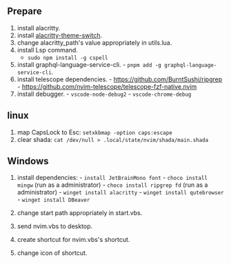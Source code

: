 ## Prepare
  1. install alacritty.
  2. install [alacritty-theme-switch]("https://github.com/tichopad/alacritty-theme-switch").
  3. change alacritty_path's value appropriately in utils.lua.
  4. install Lsp command.
      - `sudo npm install -g cspell`
  5. install graphql-language-service-cli.
    - `pnpm add -g graphql-language-service-cli`.
  6. install telescope dependencies.
    - https://github.com/BurntSushi/ripgrep
    - https://github.com/nvim-telescope/telescope-fzf-native.nvim
  7. install debugger.
    - `vscode-node-debug2`
    - `vscode-chrome-debug`

## linux
  1. map CapsLock to Esc: `setxkbmap -option caps:escape`
  2. clear shada: `cat /dev/null > .local/state/nvim/shada/main.shada`

## Windows
  1. install dependencies:
    - `install JetBrainMono font`
    - `choco install mingw` (run as a administrator)
    - `choco install ripgrep fd` (run as a administrator)
    - `winget install alacritty`
    - `winget install qutebrowser`
    - `winget install DBeaver`

  2. change start path appropriately in start.vbs.
  3. send nvim.vbs to desktop.
  4. create shortcut for nvim.vbs's shortcut.
  5. change icon of shortcut.
